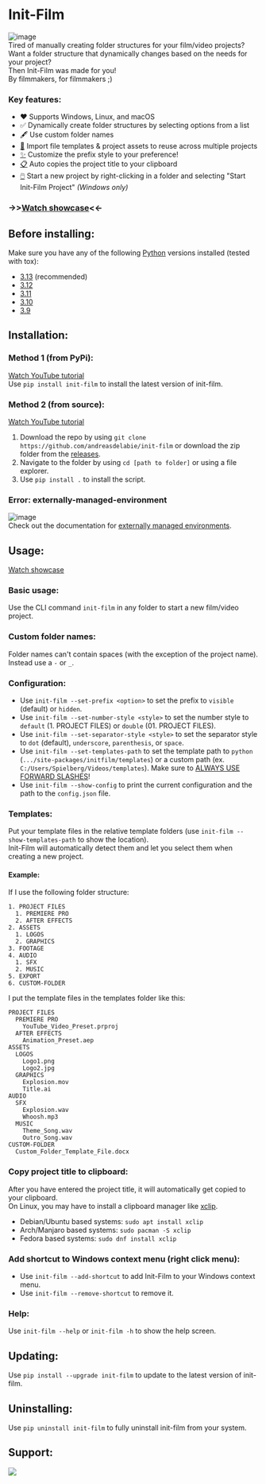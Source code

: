 # Init-Film  
![image](https://github.com/user-attachments/assets/9d9dd462-6b83-4ac7-a3d9-4efb88e4fb72)  
Tired of manually creating folder structures for your film/video projects?  
Want a folder structure that dynamically changes based on the needs for your project?  
Then Init-Film was made for you!  
By filmmakers, for filmmakers ;)  


### Key features:  
- ♥️ Supports Windows, Linux, and macOS
- ✅ Dynamically create folder structures by selecting options from a list  
- 🖋️ Use custom folder names  
- [📝](https://github.com/andreasdelabie/init-film/?tab=readme-ov-file#templates) Import file templates & project assets to reuse across multiple projects  
- [✨](https://github.com/andreasdelabie/init-film/?tab=readme-ov-file#configuration) Customize the prefix style to your preference!
- [📋](https://github.com/andreasdelabie/init-film/?tab=readme-ov-file#copy-project-title-to-clipboard) Auto copies the project title to your clipboard
- [🖱️](https://github.com/andreasdelabie/init-film/?tab=readme-ov-file#add-shortcut-to-windows-context-menu-right-click-menu) Start a new project by right-clicking in a folder and selecting "Start Init-Film Project" *(Windows only)*  
### ->>[Watch showcase](https://www.youtube.com/watch?v=QheWe-1PqUM)<<-  


## Before installing:  
Make sure you have any of the following [Python](https://www.python.org/) versions installed (tested with tox):  
  - [3.13](https://www.python.org/downloads/release/python-3132/) (recommended)  
  - [3.12](https://www.python.org/downloads/release/python-3129/)  
  - [3.11](https://www.python.org/downloads/release/python-3119/)  
  - [3.10](https://www.python.org/downloads/release/python-31011/)  
  - [3.9](https://www.python.org/downloads/release/python-3913/)  


## Installation:  
### Method 1 (from PyPi):  
[Watch YouTube tutorial](https://www.youtube.com/watch?v=Z5_rhFlNFM8)  
Use `pip install init-film` to install the latest version of init-film.  

### Method 2 (from source):  
[Watch YouTube tutorial](https://www.youtube.com/watch?v=oiKy_RU5WHE)  
1. Download the repo by using `git clone https://github.com/andreasdelabie/init-film` or download the zip folder from the [releases](https://github.com/andreasdelabie/init-film/releases).  
2. Navigate to the folder by using `cd [path to folder]` or using a file explorer.  
3. Use `pip install .` to install the script.  

### Error: externally-managed-environment
![image](https://github.com/user-attachments/assets/71cae57b-8baf-4a1f-b0ac-3bbf978bff38)  
Check out the documentation for [externally managed environments](https://github.com/andreasdelabie/init-film/blob/main/README-ExternallyManagedEnvironments.md).  


## Usage:  
[Watch showcase](https://www.youtube.com/watch?v=QheWe-1PqUM)  

### Basic usage:  
Use the CLI command `init-film` in any folder to start a new film/video project.  

### Custom folder names:  
Folder names can't contain spaces (with the exception of the project name). Instead use a `-` or `_`.  

### Configuration:  
- Use `init-film --set-prefix <option>` to set the prefix to `visible` (default) or `hidden`.
- Use `init-film --set-number-style <style>` to set the number style to `default` (1. PROJECT FILES) or `double` (01. PROJECT FILES).  
- Use `init-film --set-separator-style <style>` to set the separator style to `dot` (default), `underscore`, `parenthesis`, or `space`.  
- Use `init-film --set-templates-path` to set the template path to `python` (`.../site-packages/initfilm/templates`) or a custom path (ex. `C:/Users/Spielberg/Videos/templates`). Make sure to <ins>ALWAYS USE FORWARD SLASHES</ins>!  
- Use `init-film --show-config` to print the current configuration and the path to the `config.json` file.  

### Templates:  
Put your template files in the relative template folders (use `init-film --show-templates-path` to show the location).  
Init-Film will automatically detect them and let you select them when creating a new project.  
#### Example:  
If I use the following folder structure:  
```
1. PROJECT FILES
  1. PREMIERE PRO
  2. AFTER EFFECTS
2. ASSETS
  1. LOGOS
  2. GRAPHICS
3. FOOTAGE
4. AUDIO
  1. SFX
  2. MUSIC
5. EXPORT
6. CUSTOM-FOLDER
```
I put the template files in the templates folder like this:  
```
PROJECT FILES
  PREMIERE PRO
    YouTube_Video_Preset.prproj
  AFTER EFFECTS
    Animation_Preset.aep
ASSETS
  LOGOS
    Logo1.png
    Logo2.jpg
  GRAPHICS
    Explosion.mov
    Title.ai
AUDIO
  SFX
    Explosion.wav
    Whoosh.mp3
  MUSIC
    Theme_Song.wav
    Outro_Song.wav
CUSTOM-FOLDER
  Custom_Folder_Template_File.docx
```

### Copy project title to clipboard:
After you have entered the project title, it will automatically get copied to your clipboard.  
On Linux, you may have to install a clipboard manager like [xclip](https://github.com/astrand/xclip).  
- Debian/Ubuntu based systems: `sudo apt install xclip`  
- Arch/Manjaro based systems: `sudo pacman -S xclip`  
- Fedora based systems: `sudo dnf install xclip`  

### Add shortcut to Windows context menu (right click menu):  
- Use `init-film --add-shortcut` to add Init-Film to your Windows context menu.  
- Use `init-film --remove-shortcut` to remove it.  


### Help:  
Use `init-film --help` or `init-film -h` to show the help screen.  


## Updating:  
Use `pip install --upgrade init-film` to update to the latest version of init-film.  


## Uninstalling:  
Use `pip uninstall init-film` to fully uninstall init-film from your system.  


## Support:  
<a href="https://www.buymeacoffee.com/andreasdelabie"><img src="https://img.buymeacoffee.com/button-api/?text=Buy me a coffee&emoji=☕&slug=andreasdelabie&button_colour=FFDD00&font_colour=000000&font_family=Comic&outline_colour=000000&coffee_colour=ffffff"/></a>  
